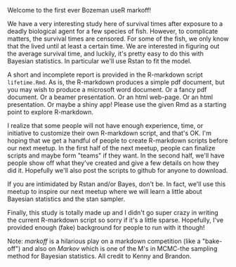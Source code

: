 Welcome to the first ever Bozeman useR markoff!

We have a very interesting study here of survival times after exposure to a
deadly biological agent for a few species of fish.  However, to complicate
matters, the survival times are censored.  For some of the fish, we only know
that the lived until at least a certain time.  We are interested in figuring
out the average survival time, and luckily, it's pretty easy to do this with
Bayesian statistics.  In particular we'll use Rstan to fit the model.

A short and incomplete report is provided in the R-markdown script
`lifetime.Rmd`.  As is, the R-markdown produces a simple pdf document, but you
may wish to produce a microsoft word document.  Or a fancy pdf document.  Or a
beamer presentation.  Or an html web-page.  Or an html presentation.  Or maybe
a shiny app!  Please use the given Rmd as a starting point to explore
R-markdown.

I realize that some people will not have enough experience, time, or initiative
to customize their own R-markdown script, and that's OK.  I'm hoping that we
get a handful of people to create R-markdown scripts before our next meetup.
In the first half of the next meetup, people can finalize scripts and maybe
form "teams" if they want.  In the second half, we'll have people show off what
they've created and give a few details on how they did it.  Hopefully we'll
also post the scripts to github for anyone to download.

If you are intimidated by Rstan and/or Bayes, don't be.  In fact, we'll use
this meetup to inspire our next meetup where we will learn a little about
Bayesian statistics and the stan sampler.

Finally, this study is totally made up and I didn't go super crazy in writing
the current R-markdown script so sorry if it's a little sparse.  Hopefully,
I've provided enough (fake) background for people to run with it though!

Note:  _markoff_ is a hilarious play on a markdown competition (like a
"bake-off") and also on _Markov_ which is one of the M's in MCMC-the sampling
method for Bayesian statistics.  All credit to Kenny and Brandon.

